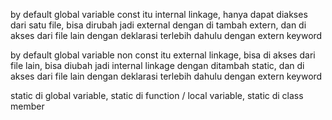 by default global variable const itu internal linkage, hanya dapat diakses dari satu file, bisa dirubah jadi external dengan di tambah extern, dan di akses dari file lain dengan deklarasi terlebih dahulu dengan extern keyword

by default global variable non const itu external linkage, bisa di akses dari file lain, bisa diubah jadi internal linkage dengan ditambah static, dan di akses dari file lain dengan deklarasi terlebih dahulu dengan extern keyword




static di global variable, static di function / local variable, static di class member

